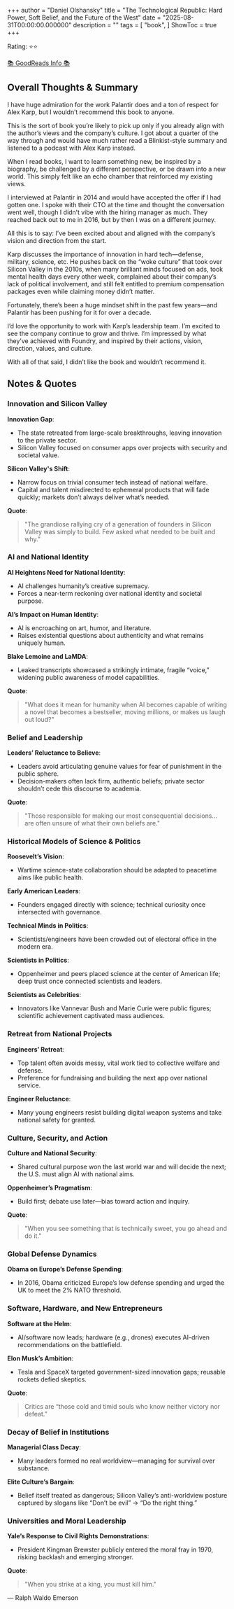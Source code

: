 +++
author = "Daniel Olshansky"
title = "The Technological Republic: Hard Power, Soft Belief, and the Future of the West"
date = "2025-08-31T00:00:00.000000"
description = ""
tags = [
    "book",
]
ShowToc = true
+++

Rating: ⭐⭐

[📚 GoodReads Info 📚](https://goodreads.com/book/show/213618136)

## Overall Thoughts & Summary

I have huge admiration for the work Palantir does and a ton of respect for Alex Karp, but I wouldn’t recommend this book to anyone.

This is the sort of book you’re likely to pick up only if you already align with the author’s views and the company’s culture. I got about a quarter of the way through and would have much rather read a Blinkist-style summary and listened to a podcast with Alex Karp instead.

When I read books, I want to learn something new, be inspired by a biography, be challenged by a different perspective, or be drawn into a new world. This simply felt like an echo chamber that reinforced my existing views.

I interviewed at Palantir in 2014 and would have accepted the offer if I had gotten one. I spoke with their CTO at the time and thought the conversation went well, though I didn’t vibe with the hiring manager as much. They reached back out to me in 2016, but by then I was on a different journey.

All this is to say: I’ve been excited about and aligned with the company’s vision and direction from the start.

Karp discusses the importance of innovation in hard tech—defense, military, science, etc. He pushes back on the “woke culture” that took over Silicon Valley in the 2010s, when many brilliant minds focused on ads, took mental health days every other week, complained about their company’s lack of political involvement, and still felt entitled to premium compensation packages even while claiming money didn’t matter.

Fortunately, there’s been a huge mindset shift in the past few years—and Palantir has been pushing for it for over a decade.

I’d love the opportunity to work with Karp’s leadership team. I’m excited to see the company continue to grow and thrive. I’m impressed by what they’ve achieved with Foundry, and inspired by their actions, vision, direction, values, and culture.

With all of that said, I didn’t like the book and wouldn’t recommend it.

## Notes & Quotes

### Innovation and Silicon Valley

**Innovation Gap**:

- The state retreated from large-scale breakthroughs, leaving innovation to the private sector.
- Silicon Valley focused on consumer apps over projects with security and societal value.

**Silicon Valley's Shift**:

- Narrow focus on trivial consumer tech instead of national welfare.
- Capital and talent misdirected to ephemeral products that will fade quickly; markets don’t always deliver what’s needed.

**Quote**:

> "The grandiose rallying cry of a generation of founders in Silicon Valley was simply to build. Few asked what needed to be built and why."

### AI and National Identity

**AI Heightens Need for National Identity**:

- AI challenges humanity’s creative supremacy.
- Forces a near-term reckoning over national identity and societal purpose.

**AI’s Impact on Human Identity**:

- AI is encroaching on art, humor, and literature.
- Raises existential questions about authenticity and what remains uniquely human.

**Blake Lemoine and LaMDA**:

- Leaked transcripts showcased a strikingly intimate, fragile “voice,” widening public awareness of model capabilities.

**Quote**:

> "What does it mean for humanity when AI becomes capable of writing a novel that becomes a bestseller, moving millions, or makes us laugh out loud?"

### Belief and Leadership

**Leaders’ Reluctance to Believe**:

- Leaders avoid articulating genuine values for fear of punishment in the public sphere.
- Decision-makers often lack firm, authentic beliefs; private sector shouldn’t cede this discourse to academia.

**Quote**:

> "Those responsible for making our most consequential decisions... are often unsure of what their own beliefs are."

### Historical Models of Science & Politics

**Roosevelt’s Vision**:

- Wartime science-state collaboration should be adapted to peacetime aims like public health.

**Early American Leaders**:

- Founders engaged directly with science; technical curiosity once intersected with governance.

**Technical Minds in Politics**:

- Scientists/engineers have been crowded out of electoral office in the modern era.

**Scientists in Politics**:

- Oppenheimer and peers placed science at the center of American life; deep trust once connected scientists and leaders.

**Scientists as Celebrities**:

- Innovators like Vannevar Bush and Marie Curie were public figures; scientific achievement captivated mass audiences.

### Retreat from National Projects

**Engineers’ Retreat**:

- Top talent often avoids messy, vital work tied to collective welfare and defense.
- Preference for fundraising and building the next app over national service.

**Engineer Reluctance**:

- Many young engineers resist building digital weapon systems and take national safety for granted.

### Culture, Security, and Action

**Culture and National Security**:

- Shared cultural purpose won the last world war and will decide the next; the U.S. must align AI with national aims.

**Oppenheimer’s Pragmatism**:

- Build first; debate use later—bias toward action and inquiry.

**Quote**:

> "When you see something that is technically sweet, you go ahead and do it."

### Global Defense Dynamics

**Obama on Europe’s Defense Spending**:

- In 2016, Obama criticized Europe’s low defense spending and urged the UK to meet the 2% NATO threshold.

### Software, Hardware, and New Entrepreneurs

**Software at the Helm**:

- AI/software now leads; hardware (e.g., drones) executes AI-driven recommendations on the battlefield.

**Elon Musk’s Ambition**:

- Tesla and SpaceX targeted government-sized innovation gaps; reusable rockets defied skeptics.

**Quote**:

> Critics are “those cold and timid souls who know neither victory nor defeat.”

### Decay of Belief in Institutions

**Managerial Class Decay**:

- Many leaders formed no real worldview—managing for survival over substance.

**Elite Culture’s Bargain**:

- Belief itself treated as dangerous; Silicon Valley’s anti-worldview posture captured by slogans like “Don’t be evil” → “Do the right thing.”

### Universities and Moral Leadership

**Yale’s Response to Civil Rights Demonstrations**:

- President Kingman Brewster publicly entered the moral fray in 1970, risking backlash and emerging stronger.

**Quote**:

> "When you strike at a king, you must kill him."

— Ralph Waldo Emerson
